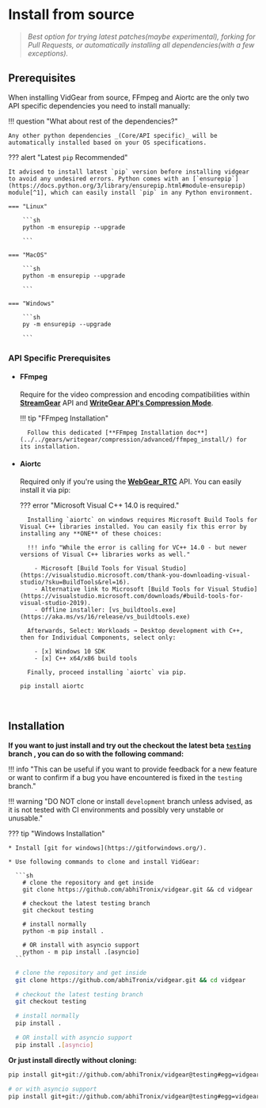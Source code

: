<!--
===============================================
vidgear library source-code is deployed under the Apache 2.0 License:

Copyright (c) 2019 Abhishek Thakur(@abhiTronix) <abhi.una12@gmail.com>

Licensed under the Apache License, Version 2.0 (the "License");
you may not use this file except in compliance with the License.
You may obtain a copy of the License at

   http://www.apache.org/licenses/LICENSE-2.0

Unless required by applicable law or agreed to in writing, software
distributed under the License is distributed on an "AS IS" BASIS,
WITHOUT WARRANTIES OR CONDITIONS OF ANY KIND, either express or implied.
See the License for the specific language governing permissions and
limitations under the License.
===============================================
-->

# Install from source


> _Best option for trying latest patches(maybe experimental), forking for Pull Requests, or automatically installing all dependencies(with a few exceptions)._


## Prerequisites

When installing VidGear from source, FFmpeg and Aiortc are the only two API specific dependencies you need to install manually:

!!! question "What about rest of the dependencies?"

    Any other python dependencies _(Core/API specific)_ will be automatically installed based on your OS specifications.
    

??? alert "Latest `pip` Recommended"

    It advised to install latest `pip` version before installing vidgear to avoid any undesired errors. Python comes with an [`ensurepip`](https://docs.python.org/3/library/ensurepip.html#module-ensurepip) module[^1], which can easily install `pip` in any Python environment.

    === "Linux"

        ```sh
        python -m ensurepip --upgrade
        
        ```

    === "MacOS"

        ```sh
        python -m ensurepip --upgrade
        
        ```

    === "Windows"

        ```sh
        py -m ensurepip --upgrade
        
        ```


### API Specific Prerequisites

* #### FFmpeg 

    Require for the video compression and encoding compatibilities within [**StreamGear**](#streamgear) API and [**WriteGear API's Compression Mode**](../../gears/writegear/compression/overview/). 

    !!! tip "FFmpeg Installation"

        Follow this dedicated [**FFmpeg Installation doc**](../../gears/writegear/compression/advanced/ffmpeg_install/) for its installation.


* #### Aiortc

    Required only if you're using the [**WebGear_RTC**](../../gears/webgear_rtc/overview/) API. You can easily install it via pip:

    ??? error "Microsoft Visual C++ 14.0 is required."
        
        Installing `aiortc` on windows requires Microsoft Build Tools for Visual C++ libraries installed. You can easily fix this error by installing any **ONE** of these choices:

        !!! info "While the error is calling for VC++ 14.0 - but newer versions of Visual C++ libraries works as well."

          - Microsoft [Build Tools for Visual Studio](https://visualstudio.microsoft.com/thank-you-downloading-visual-studio/?sku=BuildTools&rel=16).
          - Alternative link to Microsoft [Build Tools for Visual Studio](https://visualstudio.microsoft.com/downloads/#build-tools-for-visual-studio-2019).
          - Offline installer: [vs_buildtools.exe](https://aka.ms/vs/16/release/vs_buildtools.exe)

        Afterwards, Select: Workloads → Desktop development with C++, then for Individual Components, select only:

          - [x] Windows 10 SDK
          - [x] C++ x64/x86 build tools

        Finally, proceed installing `aiortc` via pip.

    ```sh
    pip install aiortc
    ``` 

&nbsp;

## Installation

**If you want to just install and try out the checkout the latest beta [`testing`](https://github.com/abhiTronix/vidgear/tree/testing) branch , you can do so with the following command:**

!!! info "This can be useful if you want to provide feedback for a new feature or want to confirm if a bug you have encountered is fixed in the `testing` branch."

!!! warning "DO NOT clone or install `development` branch unless advised, as it is not tested with CI environments and possibly very unstable or unusable."

??? tip "Windows Installation"
  
    * Install [git for windows](https://gitforwindows.org/).

    * Use following commands to clone and install VidGear:

      ```sh
        # clone the repository and get inside
        git clone https://github.com/abhiTronix/vidgear.git && cd vidgear

        # checkout the latest testing branch
        git checkout testing

        # install normally
        python -m pip install .

        # OR install with asyncio support
        python - m pip install .[asyncio]
      ```

```sh
  # clone the repository and get inside
  git clone https://github.com/abhiTronix/vidgear.git && cd vidgear

  # checkout the latest testing branch
  git checkout testing

  # install normally
  pip install .

  # OR install with asyncio support
  pip install .[asyncio]
```

**Or just install directly without cloning:**

```sh
pip install git+git://github.com/abhiTronix/vidgear@testing#egg=vidgear

# or with asyncio support
pip install git+git://github.com/abhiTronix/vidgear@testing#egg=vidgear[asyncio]
```

&nbsp;


[^1]: The `ensurepip` module was added to the Python standard library in Python 3.4.
